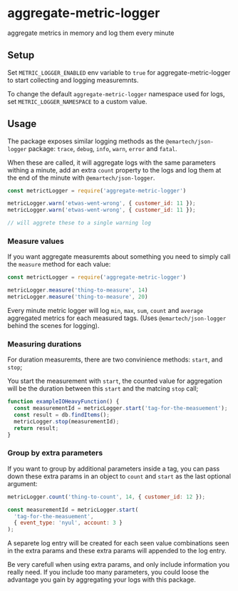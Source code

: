 # aggregate-metric-logger
aggregate metrics in memory and log them every minute

## Setup

Set `METRIC_LOGGER_ENABLED` env variable to `true` for aggregate-metric-logger to
start collecting and logging measuremnts.

To change the default `aggregate-metric-logger` namespace used for logs, set
`METRIC_LOGGER_NAMESPACE` to a custom value.

## Usage

The package exposes similar logging methods as the `@emartech/json-logger` package:
`trace`, `debug`, `info`, `warn`, `error` and `fatal`.

When these are called, it will aggregate logs with the same parameters withing a minute, add
an extra `count` property to the logs and log them at the end of the minute with
`@emartech/json-logger`.

```js
const metrictLogger = require('aggregate-metric-logger')

metricLogger.warn('etwas-went-wrong', { customer_id: 11 });
metricLogger.warn('etwas-went-wrong', { customer_id: 11 });

// will aggrete these to a single warning log
```

### Measure values

If you want aggregate measuremts about something you need to simply call the `measure` method
for each value:

```js
const metrictLogger = require('aggregate-metric-logger')

metricLogger.measure('thing-to-measure', 14)
metricLogger.measure('thing-to-measure', 20)
```

Every minute metric logger will log `min`, `max`, `sum`, `count` and `average` aggregated metrics
for each measured tags. (Uses `@emartech/json-logger` behind the scenes for logging).

### Measuring durations

For duration measuremts, there are two convinience methods: `start`, and `stop`;

You start the measurement with `start`, the counted value for aggregation will be the duration
between this `start` and the matcing `stop` call;

```js
function exampleIOHeavyFunction() {
  const measurementId = metricLogger.start('tag-for-the-measuement');
  const result = db.findItems();
  metricLogger.stop(measurementId);
  return result;
}
```

### Group by extra parameters

If you want to group by additional parameters inside a tag, you can pass down these extra
params in an object to `count` and `start` as the last optional argument:

```js
metricLogger.count('thing-to-count', 14, { customer_id: 12 });

const measurementId = metricLogger.start(
  'tag-for-the-measuement',
  { event_type: 'nyul', account: 3 }
);
```

A separete log entry will be created for each seen value combinations seen in the extra params
and these extra params will appended to the log entry.

Be very carefull when using extra params, and only include information you really need.
If you include too many parameters, you could loose the advantage you gain by aggregating your logs
with this package.
